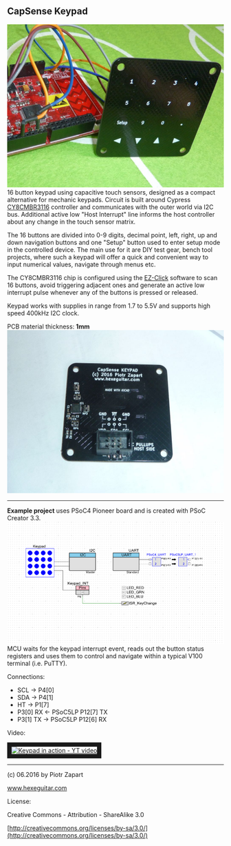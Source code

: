 **CapSense Keypad**
-------------------
![CapSenseKeypad](https://raw.githubusercontent.com/hexeguitar/CapSenseKeypad/master/pics/CapSenseKeypad2.jpg)
16 button keypad using capacitive touch sensors, designed as a compact alternative for mechanic keypads.
Circuit is built around Cypress [CY8CMBR3116](http://www.cypress.com/file/46236/download) controller and communicates with the outer world via I2C bus. Additional active low "Host Interrupt" line informs the host controller about any change in the touch sensor matrix. 

The 16 buttons are divided into 0-9 digits, decimal point, left, right, up and down navigation buttons and one "Setup" button used to enter setup mode in the controlled device. The main use for it are DIY test gear, bench tool projects, where such a keypad will offer a quick and convenient way to  input numerical values, navigate through menus etc.

The CY8CMBR3116 chip is configured using the [EZ-Click](http://www.cypress.com/documentation/software-and-drivers/ez-click-20) software to scan 16 buttons, avoid triggering adjacent ones and generate an active low interrupt pulse whenever any of the buttons is pressed or released.

Keypad works with supplies in range from 1.7 to 5.5V and supports high speed 400kHz I2C clock.

PCB material thickness: **1mm**
![CapSenseKeypad](https://raw.githubusercontent.com/hexeguitar/CapSenseKeypad/master/pics/CSkeypad_btm.jpg)

----------

**Example project**
uses PSoC4 Pioneer board and is created with PSoC Creator 3.3.
![PSoC Creator project](https://raw.githubusercontent.com/hexeguitar/CapSenseKeypad/master/ExampleProject_PSoC4/CapSenseKeypad_PSoCcreator.png)
MCU waits for the keypad interrupt event, reads out the button status registers and uses them to control and navigate within a typical V100 terminal (i.e. PuTTY). 

Connections:

 - SCL -> P4[0]
 - SDA -> P4[1]
 - HT -> P1[7]
 - P3[0] RX <- PSoC5LP P12[7] TX
 - P3[1] TX -> PSoC5LP P12[6] RX

Video:

<a href="http://www.youtube.com/watch?feature=player_embedded&v=4fJzSCEbiiY
" target="_blank"><img src="http://img.youtube.com/vi/4fJzSCEbiiY/0.jpg" 
alt="Keypad in action - YT video" width="240" height="180" border="10" /></a>
 
----------
(c) 06.2016 by Piotr Zapart

www.hexeguitar.com

License:

Creative Commons - Attribution - ShareAlike 3.0 

[http://creativecommons.org/licenses/by-sa/3.0/](http://creativecommons.org/licenses/by-sa/3.0/)


